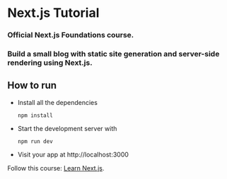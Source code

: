 # Next.js Tutorial

### Official Next.js Foundations course.

### Build a small blog with static site generation and server-side rendering using Next.js.

## How to run

- Install all the dependencies

  ```
  npm install
  ```

- Start the development server with

  ```
  npm run dev
  ```

- Visit your app at http://localhost:3000

Follow this course: [Learn Next.js](https://nextjs.org/learn).
